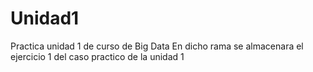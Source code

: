 # Unidad1
Practica unidad 1 de curso de Big Data
En dicho rama se almacenara el ejercicio 1 del caso practico de la unidad 1
